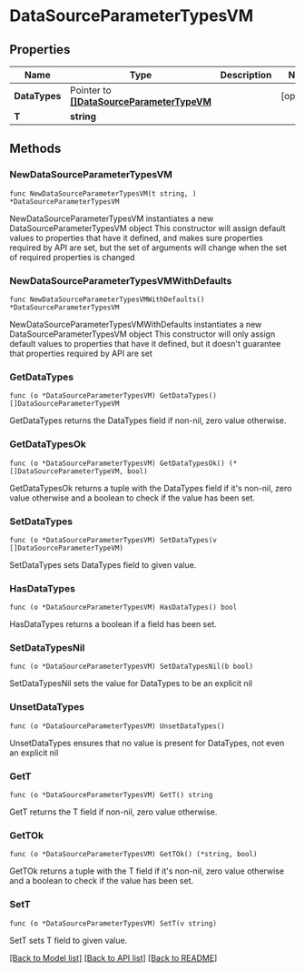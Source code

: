 # DataSourceParameterTypesVM

## Properties

Name | Type | Description | Notes
------------ | ------------- | ------------- | -------------
**DataTypes** | Pointer to [**[]DataSourceParameterTypeVM**](DataSourceParameterTypeVM.md) |  | [optional] 
**T** | **string** |  | 

## Methods

### NewDataSourceParameterTypesVM

`func NewDataSourceParameterTypesVM(t string, ) *DataSourceParameterTypesVM`

NewDataSourceParameterTypesVM instantiates a new DataSourceParameterTypesVM object
This constructor will assign default values to properties that have it defined,
and makes sure properties required by API are set, but the set of arguments
will change when the set of required properties is changed

### NewDataSourceParameterTypesVMWithDefaults

`func NewDataSourceParameterTypesVMWithDefaults() *DataSourceParameterTypesVM`

NewDataSourceParameterTypesVMWithDefaults instantiates a new DataSourceParameterTypesVM object
This constructor will only assign default values to properties that have it defined,
but it doesn't guarantee that properties required by API are set

### GetDataTypes

`func (o *DataSourceParameterTypesVM) GetDataTypes() []DataSourceParameterTypeVM`

GetDataTypes returns the DataTypes field if non-nil, zero value otherwise.

### GetDataTypesOk

`func (o *DataSourceParameterTypesVM) GetDataTypesOk() (*[]DataSourceParameterTypeVM, bool)`

GetDataTypesOk returns a tuple with the DataTypes field if it's non-nil, zero value otherwise
and a boolean to check if the value has been set.

### SetDataTypes

`func (o *DataSourceParameterTypesVM) SetDataTypes(v []DataSourceParameterTypeVM)`

SetDataTypes sets DataTypes field to given value.

### HasDataTypes

`func (o *DataSourceParameterTypesVM) HasDataTypes() bool`

HasDataTypes returns a boolean if a field has been set.

### SetDataTypesNil

`func (o *DataSourceParameterTypesVM) SetDataTypesNil(b bool)`

 SetDataTypesNil sets the value for DataTypes to be an explicit nil

### UnsetDataTypes
`func (o *DataSourceParameterTypesVM) UnsetDataTypes()`

UnsetDataTypes ensures that no value is present for DataTypes, not even an explicit nil
### GetT

`func (o *DataSourceParameterTypesVM) GetT() string`

GetT returns the T field if non-nil, zero value otherwise.

### GetTOk

`func (o *DataSourceParameterTypesVM) GetTOk() (*string, bool)`

GetTOk returns a tuple with the T field if it's non-nil, zero value otherwise
and a boolean to check if the value has been set.

### SetT

`func (o *DataSourceParameterTypesVM) SetT(v string)`

SetT sets T field to given value.



[[Back to Model list]](../README.md#documentation-for-models) [[Back to API list]](../README.md#documentation-for-api-endpoints) [[Back to README]](../README.md)


